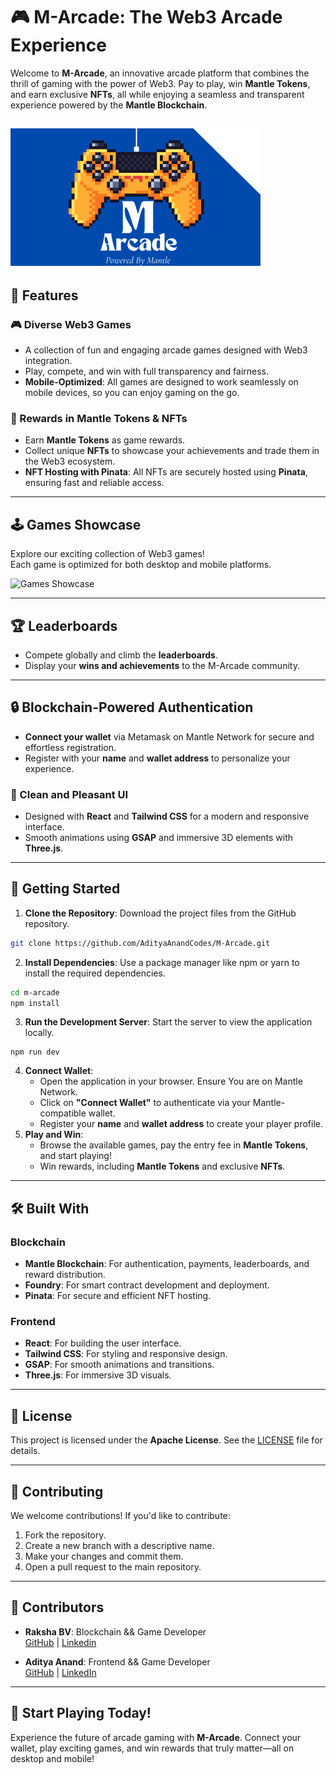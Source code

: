 # 🎮 M-Arcade: The Web3 Arcade Experience

Welcome to **M-Arcade**, an innovative arcade platform that combines the thrill of gaming with the power of Web3. Pay to play, win **Mantle Tokens**, and earn exclusive **NFTs**, all while enjoying a seamless and transparent experience powered by the **Mantle Blockchain**.   

![M-Arcade Logo](https://github.com/AdityaAnandCodes/M-Arcade/blob/main/showcase/Landscape-logo.png)
---

## 🌟 Features

### 🎮 Diverse Web3 Games
- A collection of fun and engaging arcade games designed with Web3 integration.
- Play, compete, and win with full transparency and fairness.
- **Mobile-Optimized**: All games are designed to work seamlessly on mobile devices, so you can enjoy gaming on the go.



### 💎 Rewards in Mantle Tokens & NFTs
- Earn **Mantle Tokens** as game rewards.
- Collect unique **NFTs** to showcase your achievements and trade them in the Web3 ecosystem.
- **NFT Hosting with Pinata**: All NFTs are securely hosted using **Pinata**, ensuring fast and reliable access.

---

## 🕹️ Games Showcase

Explore our exciting collection of Web3 games!  
Each game is optimized for both desktop and mobile platforms.

![Games Showcase](https://github.com/AdityaAnandCodes/M-Arcade/blob/main/showcase/Gamelib.gif)

---

## 🏆 Leaderboards
- Compete globally and climb the **leaderboards**.
- Display your **wins and achievements** to the M-Arcade community.

---

## 🔒 Blockchain-Powered Authentication
- **Connect your wallet** via Metamask on Mantle Network for secure and effortless registration.
- Register with your **name** and **wallet address** to personalize your experience.

### 🎨 Clean and Pleasant UI
- Designed with **React** and **Tailwind CSS** for a modern and responsive interface.
- Smooth animations using **GSAP** and immersive 3D elements with **Three.js**.

---

## 🚀 Getting Started

1. **Clone the Repository**: Download the project files from the GitHub repository.   
```bash 
git clone https://github.com/AdityaAnandCodes/M-Arcade.git   
```  
2. **Install Dependencies**: Use a package manager like npm or yarn to install the required dependencies.  
```bash
cd m-arcade  
npm install
``` 
3. **Run the Development Server**: Start the server to view the application locally.  
```
npm run dev
```
4. **Connect Wallet**:  
   - Open the application in your browser. Ensure You are on Mantle Network.
   - Click on **"Connect Wallet"** to authenticate via your Mantle-compatible wallet.  
   - Register your **name** and **wallet address** to create your player profile.  
5. **Play and Win**:  
   - Browse the available games, pay the entry fee in **Mantle Tokens**, and start playing!  
   - Win rewards, including **Mantle Tokens** and exclusive **NFTs**.  

---

## 🛠️ Built With  

### **Blockchain**
- **Mantle Blockchain**: For authentication, payments, leaderboards, and reward distribution.
- **Foundry**: For smart contract development and deployment.
- **Pinata**: For secure and efficient NFT hosting.

### **Frontend**
- **React**: For building the user interface.
- **Tailwind CSS**: For styling and responsive design.
- **GSAP**: For smooth animations and transitions.
- **Three.js**: For immersive 3D visuals.

---

## 📜 License
This project is licensed under the **Apache License**. See the [LICENSE](https://github.com/AdityaAnandCodes/M-Arcade/blob/main/LICENSE.txt) file for details.

---

## 🤝 Contributing
We welcome contributions! If you'd like to contribute:
1. Fork the repository.
2. Create a new branch with a descriptive name.
3. Make your changes and commit them.
4. Open a pull request to the main repository.

---  

## 🙌 Contributors

- **Raksha BV**: Blockchain && Game Developer  
  [GitHub](https://github.com/raksha-bv) | [Linkedin](https://www.linkedin.com/in/raksha-bv/)  

- **Aditya Anand**: Frontend && Game Developer  
  [GitHub](https://github.com/AdityaAnandCodes) | [LinkedIn](https://www.linkedin.com/in/adityaanand-sahil/)  

---

## 🌟 Start Playing Today!
Experience the future of arcade gaming with **M-Arcade**. Connect your wallet, play exciting games, and win rewards that truly matter—all on desktop and mobile!
